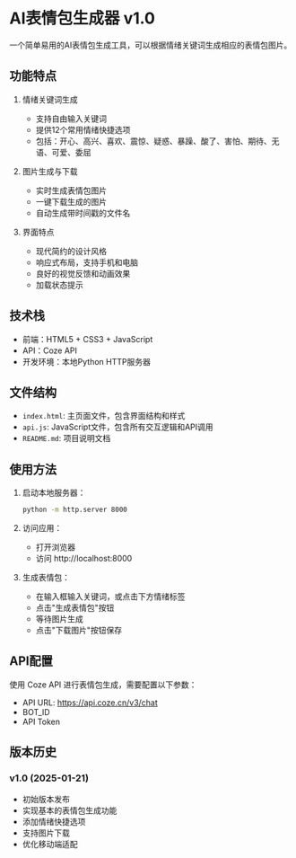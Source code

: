 # AI表情包生成器 v1.0

一个简单易用的AI表情包生成工具，可以根据情绪关键词生成相应的表情包图片。

## 功能特点

1. 情绪关键词生成
   - 支持自由输入关键词
   - 提供12个常用情绪快捷选项
   - 包括：开心、高兴、喜欢、震惊、疑惑、暴躁、酸了、害怕、期待、无语、可爱、委屈

2. 图片生成与下载
   - 实时生成表情包图片
   - 一键下载生成的图片
   - 自动生成带时间戳的文件名

3. 界面特点
   - 现代简约的设计风格
   - 响应式布局，支持手机和电脑
   - 良好的视觉反馈和动画效果
   - 加载状态提示

## 技术栈

- 前端：HTML5 + CSS3 + JavaScript
- API：Coze API
- 开发环境：本地Python HTTP服务器

## 文件结构

- `index.html`: 主页面文件，包含界面结构和样式
- `api.js`: JavaScript文件，包含所有交互逻辑和API调用
- `README.md`: 项目说明文档

## 使用方法

1. 启动本地服务器：
   ```bash
   python -m http.server 8000
   ```

2. 访问应用：
   - 打开浏览器
   - 访问 http://localhost:8000

3. 生成表情包：
   - 在输入框输入关键词，或点击下方情绪标签
   - 点击"生成表情包"按钮
   - 等待图片生成
   - 点击"下载图片"按钮保存

## API配置

使用 Coze API 进行表情包生成，需要配置以下参数：
- API URL: https://api.coze.cn/v3/chat
- BOT_ID
- API Token

## 版本历史

### v1.0 (2025-01-21)
- 初始版本发布
- 实现基本的表情包生成功能
- 添加情绪快捷选项
- 支持图片下载
- 优化移动端适配
